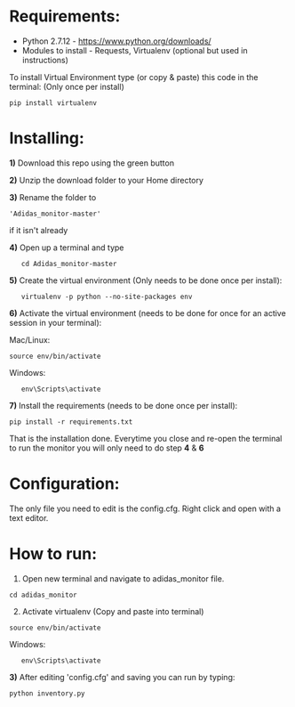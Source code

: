 # **Requirements:** #
* Python 2.7.12 - https://www.python.org/downloads/
* Modules to install - Requests, Virtualenv (optional but used in instructions)


To install Virtual Environment type (or copy & paste) this code in the terminal: (Only once per install)

```
pip install virtualenv
```


# **Installing:** #
**1)** Download this repo using the green button

**2)** Unzip the download folder to your Home directory

**3)** Rename the folder to 
```
'Adidas_monitor-master'
```
if it isn't already

**4)** Open up a terminal and type

```
   cd Adidas_monitor-master
```

**5)** Create the virtual environment (Only needs to be done once per install):

```
   virtualenv -p python --no-site-packages env
```

**6)** Activate the virtual environment (needs to be done for once for an active session in your terminal):

Mac/Linux:

```
source env/bin/activate
```

Windows:

```
   env\Scripts\activate
```

**7)** Install the requirements (needs to be done once per install):

```
pip install -r requirements.txt
```


That is the installation done. Everytime you close and re-open the terminal to run the monitor you will only need to do step **4** & **6**

# **Configuration:** #
The only file you need to edit is the config.cfg. Right click and open with a text editor.


# **How to run:** #

1) Open new terminal and navigate to adidas_monitor file.


```
cd adidas_monitor
```

2) Activate virtualenv (Copy and paste into terminal)

```
source env/bin/activate
```
Windows:

```
   env\Scripts\activate
```

**3)** After editing 'config.cfg' and saving you can run by typing:

```
python inventory.py
```

